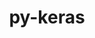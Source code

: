 ---
title: "py-keras"
layout: cache
categories: [package, develop]
meta: {"versions": ["2.14.0", "3.1.1", "3.2.0", "3.2.1"], "compilers": ["apple-clang@=15.0.0", "gcc@=11.4.0"], "oss": ["ubuntu22.04", "ventura"], "platforms": ["darwin", "linux"], "targets": ["aarch64", "x86_64_v3"], "stacks": ["ml-darwin-aarch64-mps", "ml-linux-x86_64-cpu", "ml-linux-x86_64-cuda", "ml-linux-x86_64-rocm", "root"], "num_specs": 70, "num_specs_by_stack": {"root": 70, "ml-linux-x86_64-cuda": 23, "ml-linux-x86_64-rocm": 15, "ml-linux-x86_64-cpu": 24, "ml-darwin-aarch64-mps": 8}}
spec_details: [{"hash": "7crur6navyjl57dl7gcgnnezrpbtysuw", "compiler": "gcc@=11.4.0", "versions": ["3.2.0"], "os": "ubuntu22.04", "platform": "linux", "target": "x86_64_v3", "variants": ["backend=jax", "build_system=python_pip"], "stacks": ["root", "ml-linux-x86_64-cuda"], "size": "-", "tarball": "https://binaries.spack.io/develop/build_cache/linux-ubuntu22.04-x86_64_v3/gcc-11.4.0/py-keras-3.2.0/linux-ubuntu22.04-x86_64_v3-gcc-11.4.0-py-keras-3.2.0-7crur6navyjl57dl7gcgnnezrpbtysuw.spack"}, {"hash": "dzgkchcoaouebroojnnbpg6kvly4bdz6", "compiler": "gcc@=11.4.0", "versions": ["2.14.0"], "os": "ubuntu22.04", "platform": "linux", "target": "x86_64_v3", "variants": ["build_system=python_pip"], "stacks": ["root", "ml-linux-x86_64-cuda"], "size": "-", "tarball": "https://binaries.spack.io/develop/build_cache/linux-ubuntu22.04-x86_64_v3/gcc-11.4.0/py-keras-2.14.0/linux-ubuntu22.04-x86_64_v3-gcc-11.4.0-py-keras-2.14.0-dzgkchcoaouebroojnnbpg6kvly4bdz6.spack"}, {"hash": "ehh4qvvkz7swycvl5pwlurvrzpznaq2v", "compiler": "gcc@=11.4.0", "versions": ["3.2.0"], "os": "ubuntu22.04", "platform": "linux", "target": "x86_64_v3", "variants": ["backend=jax", "build_system=python_pip"], "stacks": ["ml-linux-x86_64-rocm", "root"], "size": "-", "tarball": "https://binaries.spack.io/develop/build_cache/linux-ubuntu22.04-x86_64_v3/gcc-11.4.0/py-keras-3.2.0/linux-ubuntu22.04-x86_64_v3-gcc-11.4.0-py-keras-3.2.0-ehh4qvvkz7swycvl5pwlurvrzpznaq2v.spack"}, {"hash": "qme3vfiguyjvwmzh3uhio3ualo2hjiw5", "compiler": "gcc@=11.4.0", "versions": ["3.2.1"], "os": "ubuntu22.04", "platform": "linux", "target": "x86_64_v3", "variants": ["backend=jax", "build_system=python_pip"], "stacks": ["ml-linux-x86_64-rocm", "root"], "size": "-", "tarball": "https://binaries.spack.io/develop/build_cache/linux-ubuntu22.04-x86_64_v3/gcc-11.4.0/py-keras-3.2.1/linux-ubuntu22.04-x86_64_v3-gcc-11.4.0-py-keras-3.2.1-qme3vfiguyjvwmzh3uhio3ualo2hjiw5.spack"}, {"hash": "fvn35fjjbvu6rypv3khm3opq24jytjh6", "compiler": "gcc@=11.4.0", "versions": ["3.2.1"], "os": "ubuntu22.04", "platform": "linux", "target": "x86_64_v3", "variants": ["backend=torch", "build_system=python_pip"], "stacks": ["root", "ml-linux-x86_64-cuda"], "size": "-", "tarball": "https://binaries.spack.io/develop/build_cache/linux-ubuntu22.04-x86_64_v3/gcc-11.4.0/py-keras-3.2.1/linux-ubuntu22.04-x86_64_v3-gcc-11.4.0-py-keras-3.2.1-fvn35fjjbvu6rypv3khm3opq24jytjh6.spack"}, {"hash": "6lxzgdcrk7tghc6hhgi64vbhn3svv2ue", "compiler": "gcc@=11.4.0", "versions": ["3.2.0"], "os": "ubuntu22.04", "platform": "linux", "target": "x86_64_v3", "variants": ["backend=torch", "build_system=python_pip"], "stacks": ["ml-linux-x86_64-rocm", "root"], "size": "-", "tarball": "https://binaries.spack.io/develop/build_cache/linux-ubuntu22.04-x86_64_v3/gcc-11.4.0/py-keras-3.2.0/linux-ubuntu22.04-x86_64_v3-gcc-11.4.0-py-keras-3.2.0-6lxzgdcrk7tghc6hhgi64vbhn3svv2ue.spack"}, {"hash": "wrzo4mkherdv5fuvmftvbcx3agfbiene", "compiler": "gcc@=11.4.0", "versions": ["3.2.0"], "os": "ubuntu22.04", "platform": "linux", "target": "x86_64_v3", "variants": ["backend=tensorflow", "build_system=python_pip"], "stacks": ["root", "ml-linux-x86_64-cuda"], "size": "-", "tarball": "https://binaries.spack.io/develop/build_cache/linux-ubuntu22.04-x86_64_v3/gcc-11.4.0/py-keras-3.2.0/linux-ubuntu22.04-x86_64_v3-gcc-11.4.0-py-keras-3.2.0-wrzo4mkherdv5fuvmftvbcx3agfbiene.spack"}, {"hash": "znmaqyef74p42tzw6flwpnr5s6mer7si", "compiler": "gcc@=11.4.0", "versions": ["2.14.0"], "os": "ubuntu22.04", "platform": "linux", "target": "x86_64_v3", "variants": ["build_system=python_pip"], "stacks": ["ml-linux-x86_64-cpu", "root"], "size": "-", "tarball": "https://binaries.spack.io/develop/build_cache/linux-ubuntu22.04-x86_64_v3/gcc-11.4.0/py-keras-2.14.0/linux-ubuntu22.04-x86_64_v3-gcc-11.4.0-py-keras-2.14.0-znmaqyef74p42tzw6flwpnr5s6mer7si.spack"}, {"hash": "ychuzv3i36lvrdbzs6icsrfvl7pjqbvs", "compiler": "gcc@=11.4.0", "versions": ["3.2.0"], "os": "ubuntu22.04", "platform": "linux", "target": "x86_64_v3", "variants": ["backend=jax", "build_system=python_pip"], "stacks": ["ml-linux-x86_64-rocm", "root"], "size": "-", "tarball": "https://binaries.spack.io/develop/build_cache/linux-ubuntu22.04-x86_64_v3/gcc-11.4.0/py-keras-3.2.0/linux-ubuntu22.04-x86_64_v3-gcc-11.4.0-py-keras-3.2.0-ychuzv3i36lvrdbzs6icsrfvl7pjqbvs.spack"}, {"hash": "eihqooxsgccabtiidpdgqc6ji4r2y633", "compiler": "gcc@=11.4.0", "versions": ["3.2.0"], "os": "ubuntu22.04", "platform": "linux", "target": "x86_64_v3", "variants": ["backend=tensorflow", "build_system=python_pip"], "stacks": ["ml-linux-x86_64-cpu", "root"], "size": "-", "tarball": "https://binaries.spack.io/develop/build_cache/linux-ubuntu22.04-x86_64_v3/gcc-11.4.0/py-keras-3.2.0/linux-ubuntu22.04-x86_64_v3-gcc-11.4.0-py-keras-3.2.0-eihqooxsgccabtiidpdgqc6ji4r2y633.spack"}, {"hash": "khgqkn4kl52ueojb2ipij3r44cjw74qo", "compiler": "gcc@=11.4.0", "versions": ["3.2.0"], "os": "ubuntu22.04", "platform": "linux", "target": "x86_64_v3", "variants": ["backend=jax", "build_system=python_pip"], "stacks": ["ml-linux-x86_64-cpu", "root"], "size": "-", "tarball": "https://binaries.spack.io/develop/build_cache/linux-ubuntu22.04-x86_64_v3/gcc-11.4.0/py-keras-3.2.0/linux-ubuntu22.04-x86_64_v3-gcc-11.4.0-py-keras-3.2.0-khgqkn4kl52ueojb2ipij3r44cjw74qo.spack"}, {"hash": "3wixhbsrljffmv4zn27xa3xpywi7zvua", "compiler": "gcc@=11.4.0", "versions": ["2.14.0"], "os": "ubuntu22.04", "platform": "linux", "target": "x86_64_v3", "variants": ["build_system=python_pip"], "stacks": ["root", "ml-linux-x86_64-cuda"], "size": "-", "tarball": "https://binaries.spack.io/develop/build_cache/linux-ubuntu22.04-x86_64_v3/gcc-11.4.0/py-keras-2.14.0/linux-ubuntu22.04-x86_64_v3-gcc-11.4.0-py-keras-2.14.0-3wixhbsrljffmv4zn27xa3xpywi7zvua.spack"}, {"hash": "sjjpuaezce423ulimkcb7gkrfqbmj6sl", "compiler": "apple-clang@=15.0.0", "versions": ["3.2.1"], "os": "ventura", "platform": "darwin", "target": "aarch64", "variants": ["backend=torch", "build_system=python_pip"], "stacks": ["ml-darwin-aarch64-mps", "root"], "size": "-", "tarball": "https://binaries.spack.io/develop/build_cache/darwin-ventura-aarch64/apple-clang-15.0.0/py-keras-3.2.1/darwin-ventura-aarch64-apple-clang-15.0.0-py-keras-3.2.1-sjjpuaezce423ulimkcb7gkrfqbmj6sl.spack"}, {"hash": "yrxmokfmzl7buwb6rjj5hgett26rq4vy", "compiler": "gcc@=11.4.0", "versions": ["3.2.0"], "os": "ubuntu22.04", "platform": "linux", "target": "x86_64_v3", "variants": ["backend=torch", "build_system=python_pip"], "stacks": ["ml-linux-x86_64-cpu", "root"], "size": "-", "tarball": "https://binaries.spack.io/develop/build_cache/linux-ubuntu22.04-x86_64_v3/gcc-11.4.0/py-keras-3.2.0/linux-ubuntu22.04-x86_64_v3-gcc-11.4.0-py-keras-3.2.0-yrxmokfmzl7buwb6rjj5hgett26rq4vy.spack"}, {"hash": "adj6cqlslotmcx2ox4fcskzqcfxniana", "compiler": "gcc@=11.4.0", "versions": ["2.14.0"], "os": "ubuntu22.04", "platform": "linux", "target": "x86_64_v3", "variants": ["build_system=python_pip"], "stacks": ["root", "ml-linux-x86_64-cuda"], "size": "-", "tarball": "https://binaries.spack.io/develop/build_cache/linux-ubuntu22.04-x86_64_v3/gcc-11.4.0/py-keras-2.14.0/linux-ubuntu22.04-x86_64_v3-gcc-11.4.0-py-keras-2.14.0-adj6cqlslotmcx2ox4fcskzqcfxniana.spack"}, {"hash": "d76blkzadsmbgz4zatwywtfzyq2nj6xt", "compiler": "gcc@=11.4.0", "versions": ["3.1.1"], "os": "ubuntu22.04", "platform": "linux", "target": "x86_64_v3", "variants": ["backend=jax", "build_system=python_pip"], "stacks": ["ml-linux-x86_64-rocm", "root"], "size": "-", "tarball": "https://binaries.spack.io/develop/build_cache/linux-ubuntu22.04-x86_64_v3/gcc-11.4.0/py-keras-3.1.1/linux-ubuntu22.04-x86_64_v3-gcc-11.4.0-py-keras-3.1.1-d76blkzadsmbgz4zatwywtfzyq2nj6xt.spack"}, {"hash": "b3h4mxcem4ql42q6ofbg4uybugpu7tko", "compiler": "gcc@=11.4.0", "versions": ["3.2.0"], "os": "ubuntu22.04", "platform": "linux", "target": "x86_64_v3", "variants": ["backend=jax", "build_system=python_pip"], "stacks": ["ml-linux-x86_64-cpu", "root"], "size": "-", "tarball": "https://binaries.spack.io/develop/build_cache/linux-ubuntu22.04-x86_64_v3/gcc-11.4.0/py-keras-3.2.0/linux-ubuntu22.04-x86_64_v3-gcc-11.4.0-py-keras-3.2.0-b3h4mxcem4ql42q6ofbg4uybugpu7tko.spack"}, {"hash": "7rras7u252y2g6y6g2fqnuib5s46k6gj", "compiler": "gcc@=11.4.0", "versions": ["3.2.1"], "os": "ubuntu22.04", "platform": "linux", "target": "x86_64_v3", "variants": ["backend=torch", "build_system=python_pip"], "stacks": ["ml-linux-x86_64-rocm", "root"], "size": "-", "tarball": "https://binaries.spack.io/develop/build_cache/linux-ubuntu22.04-x86_64_v3/gcc-11.4.0/py-keras-3.2.1/linux-ubuntu22.04-x86_64_v3-gcc-11.4.0-py-keras-3.2.1-7rras7u252y2g6y6g2fqnuib5s46k6gj.spack"}, {"hash": "i725x47zz2ovsyv3rtbz2hd7ycfaepjl", "compiler": "gcc@=11.4.0", "versions": ["2.14.0"], "os": "ubuntu22.04", "platform": "linux", "target": "x86_64_v3", "variants": ["build_system=python_pip"], "stacks": ["ml-linux-x86_64-cpu", "root"], "size": "-", "tarball": "https://binaries.spack.io/develop/build_cache/linux-ubuntu22.04-x86_64_v3/gcc-11.4.0/py-keras-2.14.0/linux-ubuntu22.04-x86_64_v3-gcc-11.4.0-py-keras-2.14.0-i725x47zz2ovsyv3rtbz2hd7ycfaepjl.spack"}, {"hash": "rway6brikodffznbpd3jjnflclrv5uyd", "compiler": "gcc@=11.4.0", "versions": ["3.2.1"], "os": "ubuntu22.04", "platform": "linux", "target": "x86_64_v3", "variants": ["backend=torch", "build_system=python_pip"], "stacks": ["ml-linux-x86_64-cpu", "root"], "size": "-", "tarball": "https://binaries.spack.io/develop/build_cache/linux-ubuntu22.04-x86_64_v3/gcc-11.4.0/py-keras-3.2.1/linux-ubuntu22.04-x86_64_v3-gcc-11.4.0-py-keras-3.2.1-rway6brikodffznbpd3jjnflclrv5uyd.spack"}, {"hash": "kaon7h7zck4bbyuevw7osujf4afpyvtk", "compiler": "gcc@=11.4.0", "versions": ["3.2.1"], "os": "ubuntu22.04", "platform": "linux", "target": "x86_64_v3", "variants": ["backend=jax", "build_system=python_pip"], "stacks": ["ml-linux-x86_64-cpu", "root"], "size": "-", "tarball": "https://binaries.spack.io/develop/build_cache/linux-ubuntu22.04-x86_64_v3/gcc-11.4.0/py-keras-3.2.1/linux-ubuntu22.04-x86_64_v3-gcc-11.4.0-py-keras-3.2.1-kaon7h7zck4bbyuevw7osujf4afpyvtk.spack"}, {"hash": "nof5bzaiy2jdke7vso7phvq5plekxcrv", "compiler": "gcc@=11.4.0", "versions": ["3.2.1"], "os": "ubuntu22.04", "platform": "linux", "target": "x86_64_v3", "variants": ["backend=jax", "build_system=python_pip"], "stacks": ["root", "ml-linux-x86_64-cuda"], "size": "-", "tarball": "https://binaries.spack.io/develop/build_cache/linux-ubuntu22.04-x86_64_v3/gcc-11.4.0/py-keras-3.2.1/linux-ubuntu22.04-x86_64_v3-gcc-11.4.0-py-keras-3.2.1-nof5bzaiy2jdke7vso7phvq5plekxcrv.spack"}, {"hash": "6i5vtjcrovcfrnfrywjtvmcczst5l35e", "compiler": "gcc@=11.4.0", "versions": ["3.2.0"], "os": "ubuntu22.04", "platform": "linux", "target": "x86_64_v3", "variants": ["backend=torch", "build_system=python_pip"], "stacks": ["root", "ml-linux-x86_64-cuda"], "size": "-", "tarball": "https://binaries.spack.io/develop/build_cache/linux-ubuntu22.04-x86_64_v3/gcc-11.4.0/py-keras-3.2.0/linux-ubuntu22.04-x86_64_v3-gcc-11.4.0-py-keras-3.2.0-6i5vtjcrovcfrnfrywjtvmcczst5l35e.spack"}, {"hash": "x4uy2h2vau6bilms7lmvdc3w5bshkxfe", "compiler": "gcc@=11.4.0", "versions": ["3.2.0"], "os": "ubuntu22.04", "platform": "linux", "target": "x86_64_v3", "variants": ["backend=torch", "build_system=python_pip"], "stacks": ["ml-linux-x86_64-cpu", "root"], "size": "-", "tarball": "https://binaries.spack.io/develop/build_cache/linux-ubuntu22.04-x86_64_v3/gcc-11.4.0/py-keras-3.2.0/linux-ubuntu22.04-x86_64_v3-gcc-11.4.0-py-keras-3.2.0-x4uy2h2vau6bilms7lmvdc3w5bshkxfe.spack"}, {"hash": "3c5v7ubwjc2li47hkqoxakipxpzrwqdn", "compiler": "gcc@=11.4.0", "versions": ["3.2.1"], "os": "ubuntu22.04", "platform": "linux", "target": "x86_64_v3", "variants": ["backend=tensorflow", "build_system=python_pip"], "stacks": ["ml-linux-x86_64-cpu", "root"], "size": "-", "tarball": "https://binaries.spack.io/develop/build_cache/linux-ubuntu22.04-x86_64_v3/gcc-11.4.0/py-keras-3.2.1/linux-ubuntu22.04-x86_64_v3-gcc-11.4.0-py-keras-3.2.1-3c5v7ubwjc2li47hkqoxakipxpzrwqdn.spack"}, {"hash": "jusucmjn6u6mcgo3ajb4a5dzwpa4eeft", "compiler": "gcc@=11.4.0", "versions": ["3.2.0"], "os": "ubuntu22.04", "platform": "linux", "target": "x86_64_v3", "variants": ["backend=tensorflow", "build_system=python_pip"], "stacks": ["ml-linux-x86_64-cpu", "root"], "size": "-", "tarball": "https://binaries.spack.io/develop/build_cache/linux-ubuntu22.04-x86_64_v3/gcc-11.4.0/py-keras-3.2.0/linux-ubuntu22.04-x86_64_v3-gcc-11.4.0-py-keras-3.2.0-jusucmjn6u6mcgo3ajb4a5dzwpa4eeft.spack"}, {"hash": "ag4ec24xzgnmum4j4etainfnpxcupa5e", "compiler": "gcc@=11.4.0", "versions": ["3.2.1"], "os": "ubuntu22.04", "platform": "linux", "target": "x86_64_v3", "variants": ["backend=torch", "build_system=python_pip"], "stacks": ["ml-linux-x86_64-rocm", "root"], "size": "-", "tarball": "https://binaries.spack.io/develop/build_cache/linux-ubuntu22.04-x86_64_v3/gcc-11.4.0/py-keras-3.2.1/linux-ubuntu22.04-x86_64_v3-gcc-11.4.0-py-keras-3.2.1-ag4ec24xzgnmum4j4etainfnpxcupa5e.spack"}, {"hash": "vf7s7mnzxnluay6rgbqgkbbnr7bxpmcx", "compiler": "gcc@=11.4.0", "versions": ["2.14.0"], "os": "ubuntu22.04", "platform": "linux", "target": "x86_64_v3", "variants": ["build_system=python_pip"], "stacks": ["ml-linux-x86_64-cpu", "root"], "size": "-", "tarball": "https://binaries.spack.io/develop/build_cache/linux-ubuntu22.04-x86_64_v3/gcc-11.4.0/py-keras-2.14.0/linux-ubuntu22.04-x86_64_v3-gcc-11.4.0-py-keras-2.14.0-vf7s7mnzxnluay6rgbqgkbbnr7bxpmcx.spack"}, {"hash": "folaawg6slchsuxbk3xi2tb6kphf2zhv", "compiler": "gcc@=11.4.0", "versions": ["3.2.1"], "os": "ubuntu22.04", "platform": "linux", "target": "x86_64_v3", "variants": ["backend=tensorflow", "build_system=python_pip"], "stacks": ["ml-linux-x86_64-cpu", "root"], "size": "-", "tarball": "https://binaries.spack.io/develop/build_cache/linux-ubuntu22.04-x86_64_v3/gcc-11.4.0/py-keras-3.2.1/linux-ubuntu22.04-x86_64_v3-gcc-11.4.0-py-keras-3.2.1-folaawg6slchsuxbk3xi2tb6kphf2zhv.spack"}, {"hash": "f7d4p6x4w6ck6woutxr32rleqk2dfl2u", "compiler": "gcc@=11.4.0", "versions": ["3.2.1"], "os": "ubuntu22.04", "platform": "linux", "target": "x86_64_v3", "variants": ["backend=jax", "build_system=python_pip"], "stacks": ["ml-linux-x86_64-rocm", "root"], "size": "-", "tarball": "https://binaries.spack.io/develop/build_cache/linux-ubuntu22.04-x86_64_v3/gcc-11.4.0/py-keras-3.2.1/linux-ubuntu22.04-x86_64_v3-gcc-11.4.0-py-keras-3.2.1-f7d4p6x4w6ck6woutxr32rleqk2dfl2u.spack"}, {"hash": "vkcwxqfi7efho33nsgxfp3zlf7szk6ot", "compiler": "gcc@=11.4.0", "versions": ["3.2.0"], "os": "ubuntu22.04", "platform": "linux", "target": "x86_64_v3", "variants": ["backend=torch", "build_system=python_pip"], "stacks": ["ml-linux-x86_64-rocm", "root"], "size": "-", "tarball": "https://binaries.spack.io/develop/build_cache/linux-ubuntu22.04-x86_64_v3/gcc-11.4.0/py-keras-3.2.0/linux-ubuntu22.04-x86_64_v3-gcc-11.4.0-py-keras-3.2.0-vkcwxqfi7efho33nsgxfp3zlf7szk6ot.spack"}, {"hash": "ai3fo7wmmxd2ebdgpnr3uefxprlex2ox", "compiler": "gcc@=11.4.0", "versions": ["3.2.1"], "os": "ubuntu22.04", "platform": "linux", "target": "x86_64_v3", "variants": ["backend=tensorflow", "build_system=python_pip"], "stacks": ["root", "ml-linux-x86_64-cuda"], "size": "-", "tarball": "https://binaries.spack.io/develop/build_cache/linux-ubuntu22.04-x86_64_v3/gcc-11.4.0/py-keras-3.2.1/linux-ubuntu22.04-x86_64_v3-gcc-11.4.0-py-keras-3.2.1-ai3fo7wmmxd2ebdgpnr3uefxprlex2ox.spack"}, {"hash": "kv72yfb7marjqil2eouraachzne6senj", "compiler": "gcc@=11.4.0", "versions": ["3.2.0"], "os": "ubuntu22.04", "platform": "linux", "target": "x86_64_v3", "variants": ["backend=torch", "build_system=python_pip"], "stacks": ["ml-linux-x86_64-rocm", "root"], "size": "-", "tarball": "https://binaries.spack.io/develop/build_cache/linux-ubuntu22.04-x86_64_v3/gcc-11.4.0/py-keras-3.2.0/linux-ubuntu22.04-x86_64_v3-gcc-11.4.0-py-keras-3.2.0-kv72yfb7marjqil2eouraachzne6senj.spack"}, {"hash": "ysmytvzvr3cdm3fgelhc2sszobmjy6hf", "compiler": "gcc@=11.4.0", "versions": ["3.2.0"], "os": "ubuntu22.04", "platform": "linux", "target": "x86_64_v3", "variants": ["backend=tensorflow", "build_system=python_pip"], "stacks": ["root", "ml-linux-x86_64-cuda"], "size": "-", "tarball": "https://binaries.spack.io/develop/build_cache/linux-ubuntu22.04-x86_64_v3/gcc-11.4.0/py-keras-3.2.0/linux-ubuntu22.04-x86_64_v3-gcc-11.4.0-py-keras-3.2.0-ysmytvzvr3cdm3fgelhc2sszobmjy6hf.spack"}, {"hash": "pa5iivvcaynhjudrinv5icuaels4hat4", "compiler": "apple-clang@=15.0.0", "versions": ["3.2.1"], "os": "ventura", "platform": "darwin", "target": "aarch64", "variants": ["backend=torch", "build_system=python_pip"], "stacks": ["ml-darwin-aarch64-mps", "root"], "size": "-", "tarball": "https://binaries.spack.io/develop/build_cache/darwin-ventura-aarch64/apple-clang-15.0.0/py-keras-3.2.1/darwin-ventura-aarch64-apple-clang-15.0.0-py-keras-3.2.1-pa5iivvcaynhjudrinv5icuaels4hat4.spack"}, {"hash": "4u2apkokd5yubtfh53xdqqibwc4m27ot", "compiler": "gcc@=11.4.0", "versions": ["3.2.0"], "os": "ubuntu22.04", "platform": "linux", "target": "x86_64_v3", "variants": ["backend=jax", "build_system=python_pip"], "stacks": ["ml-linux-x86_64-rocm", "root"], "size": "-", "tarball": "https://binaries.spack.io/develop/build_cache/linux-ubuntu22.04-x86_64_v3/gcc-11.4.0/py-keras-3.2.0/linux-ubuntu22.04-x86_64_v3-gcc-11.4.0-py-keras-3.2.0-4u2apkokd5yubtfh53xdqqibwc4m27ot.spack"}, {"hash": "epns2pya2eeox5vrwizlxzlogtkwguwv", "compiler": "apple-clang@=15.0.0", "versions": ["3.2.0"], "os": "ventura", "platform": "darwin", "target": "aarch64", "variants": ["backend=torch", "build_system=python_pip"], "stacks": ["ml-darwin-aarch64-mps", "root"], "size": "-", "tarball": "https://binaries.spack.io/develop/build_cache/darwin-ventura-aarch64/apple-clang-15.0.0/py-keras-3.2.0/darwin-ventura-aarch64-apple-clang-15.0.0-py-keras-3.2.0-epns2pya2eeox5vrwizlxzlogtkwguwv.spack"}, {"hash": "7vxjxazvbct5ium24l4jnwyghkosld7m", "compiler": "apple-clang@=15.0.0", "versions": ["3.2.0"], "os": "ventura", "platform": "darwin", "target": "aarch64", "variants": ["backend=torch", "build_system=python_pip"], "stacks": ["ml-darwin-aarch64-mps", "root"], "size": "-", "tarball": "https://binaries.spack.io/develop/build_cache/darwin-ventura-aarch64/apple-clang-15.0.0/py-keras-3.2.0/darwin-ventura-aarch64-apple-clang-15.0.0-py-keras-3.2.0-7vxjxazvbct5ium24l4jnwyghkosld7m.spack"}, {"hash": "qu3rimfaoijf7e5swnyminqw7bt4k2c5", "compiler": "apple-clang@=15.0.0", "versions": ["3.2.1"], "os": "ventura", "platform": "darwin", "target": "aarch64", "variants": ["backend=torch", "build_system=python_pip"], "stacks": ["ml-darwin-aarch64-mps", "root"], "size": "-", "tarball": "https://binaries.spack.io/develop/build_cache/darwin-ventura-aarch64/apple-clang-15.0.0/py-keras-3.2.1/darwin-ventura-aarch64-apple-clang-15.0.0-py-keras-3.2.1-qu3rimfaoijf7e5swnyminqw7bt4k2c5.spack"}, {"hash": "xxbd4nbxxjx3uhvjqzqhwmlsdbuaicel", "compiler": "apple-clang@=15.0.0", "versions": ["3.2.0"], "os": "ventura", "platform": "darwin", "target": "aarch64", "variants": ["backend=torch", "build_system=python_pip"], "stacks": ["ml-darwin-aarch64-mps", "root"], "size": "-", "tarball": "https://binaries.spack.io/develop/build_cache/darwin-ventura-aarch64/apple-clang-15.0.0/py-keras-3.2.0/darwin-ventura-aarch64-apple-clang-15.0.0-py-keras-3.2.0-xxbd4nbxxjx3uhvjqzqhwmlsdbuaicel.spack"}, {"hash": "tgtnov57dtguom5lmfoxchmcop5cegw7", "compiler": "gcc@=11.4.0", "versions": ["3.2.1"], "os": "ubuntu22.04", "platform": "linux", "target": "x86_64_v3", "variants": ["backend=torch", "build_system=python_pip"], "stacks": ["root", "ml-linux-x86_64-cuda"], "size": "-", "tarball": "https://binaries.spack.io/develop/build_cache/linux-ubuntu22.04-x86_64_v3/gcc-11.4.0/py-keras-3.2.1/linux-ubuntu22.04-x86_64_v3-gcc-11.4.0-py-keras-3.2.1-tgtnov57dtguom5lmfoxchmcop5cegw7.spack"}, {"hash": "4pwu3pk7ocq2sscvz6ilzeuqn7eesclo", "compiler": "gcc@=11.4.0", "versions": ["2.14.0"], "os": "ubuntu22.04", "platform": "linux", "target": "x86_64_v3", "variants": ["build_system=python_pip"], "stacks": ["root", "ml-linux-x86_64-cuda"], "size": "-", "tarball": "https://binaries.spack.io/develop/build_cache/linux-ubuntu22.04-x86_64_v3/gcc-11.4.0/py-keras-2.14.0/linux-ubuntu22.04-x86_64_v3-gcc-11.4.0-py-keras-2.14.0-4pwu3pk7ocq2sscvz6ilzeuqn7eesclo.spack"}, {"hash": "6w2gpokwcwikgtwprvjmdbywno4vz6xz", "compiler": "gcc@=11.4.0", "versions": ["3.2.1"], "os": "ubuntu22.04", "platform": "linux", "target": "x86_64_v3", "variants": ["backend=jax", "build_system=python_pip"], "stacks": ["ml-linux-x86_64-cpu", "root"], "size": "-", "tarball": "https://binaries.spack.io/develop/build_cache/linux-ubuntu22.04-x86_64_v3/gcc-11.4.0/py-keras-3.2.1/linux-ubuntu22.04-x86_64_v3-gcc-11.4.0-py-keras-3.2.1-6w2gpokwcwikgtwprvjmdbywno4vz6xz.spack"}, {"hash": "msuahkycsat5emynvlea6mymmzwaozv3", "compiler": "gcc@=11.4.0", "versions": ["3.2.0"], "os": "ubuntu22.04", "platform": "linux", "target": "x86_64_v3", "variants": ["backend=torch", "build_system=python_pip"], "stacks": ["ml-linux-x86_64-cpu", "root"], "size": "-", "tarball": "https://binaries.spack.io/develop/build_cache/linux-ubuntu22.04-x86_64_v3/gcc-11.4.0/py-keras-3.2.0/linux-ubuntu22.04-x86_64_v3-gcc-11.4.0-py-keras-3.2.0-msuahkycsat5emynvlea6mymmzwaozv3.spack"}, {"hash": "d62nkhedad37quwdxawrpzvmlbskx6fj", "compiler": "gcc@=11.4.0", "versions": ["3.2.0"], "os": "ubuntu22.04", "platform": "linux", "target": "x86_64_v3", "variants": ["backend=torch", "build_system=python_pip"], "stacks": ["root", "ml-linux-x86_64-cuda"], "size": "-", "tarball": "https://binaries.spack.io/develop/build_cache/linux-ubuntu22.04-x86_64_v3/gcc-11.4.0/py-keras-3.2.0/linux-ubuntu22.04-x86_64_v3-gcc-11.4.0-py-keras-3.2.0-d62nkhedad37quwdxawrpzvmlbskx6fj.spack"}, {"hash": "7t4kv7n5mus2gw6tg4tjpkvu2caqxvlk", "compiler": "gcc@=11.4.0", "versions": ["3.2.1"], "os": "ubuntu22.04", "platform": "linux", "target": "x86_64_v3", "variants": ["backend=jax", "build_system=python_pip"], "stacks": ["root", "ml-linux-x86_64-cuda"], "size": "-", "tarball": "https://binaries.spack.io/develop/build_cache/linux-ubuntu22.04-x86_64_v3/gcc-11.4.0/py-keras-3.2.1/linux-ubuntu22.04-x86_64_v3-gcc-11.4.0-py-keras-3.2.1-7t4kv7n5mus2gw6tg4tjpkvu2caqxvlk.spack"}, {"hash": "yvs6ufu7pzsotswludaqr53w3vnzi3o5", "compiler": "gcc@=11.4.0", "versions": ["3.2.0"], "os": "ubuntu22.04", "platform": "linux", "target": "x86_64_v3", "variants": ["backend=tensorflow", "build_system=python_pip"], "stacks": ["root", "ml-linux-x86_64-cuda"], "size": "-", "tarball": "https://binaries.spack.io/develop/build_cache/linux-ubuntu22.04-x86_64_v3/gcc-11.4.0/py-keras-3.2.0/linux-ubuntu22.04-x86_64_v3-gcc-11.4.0-py-keras-3.2.0-yvs6ufu7pzsotswludaqr53w3vnzi3o5.spack"}, {"hash": "mxrund23byqsahuvaet6qjglncmycenr", "compiler": "gcc@=11.4.0", "versions": ["3.2.0"], "os": "ubuntu22.04", "platform": "linux", "target": "x86_64_v3", "variants": ["backend=torch", "build_system=python_pip"], "stacks": ["root", "ml-linux-x86_64-cuda"], "size": "-", "tarball": "https://binaries.spack.io/develop/build_cache/linux-ubuntu22.04-x86_64_v3/gcc-11.4.0/py-keras-3.2.0/linux-ubuntu22.04-x86_64_v3-gcc-11.4.0-py-keras-3.2.0-mxrund23byqsahuvaet6qjglncmycenr.spack"}, {"hash": "mbbq2yb3mjmqfkya4skmltmjhyxqrn35", "compiler": "gcc@=11.4.0", "versions": ["3.2.1"], "os": "ubuntu22.04", "platform": "linux", "target": "x86_64_v3", "variants": ["backend=jax", "build_system=python_pip"], "stacks": ["ml-linux-x86_64-rocm", "root"], "size": "-", "tarball": "https://binaries.spack.io/develop/build_cache/linux-ubuntu22.04-x86_64_v3/gcc-11.4.0/py-keras-3.2.1/linux-ubuntu22.04-x86_64_v3-gcc-11.4.0-py-keras-3.2.1-mbbq2yb3mjmqfkya4skmltmjhyxqrn35.spack"}, {"hash": "awwjowkkkxlj7hyyd5w3vbc7piscxnnh", "compiler": "gcc@=11.4.0", "versions": ["3.2.1"], "os": "ubuntu22.04", "platform": "linux", "target": "x86_64_v3", "variants": ["backend=jax", "build_system=python_pip"], "stacks": ["root", "ml-linux-x86_64-cuda"], "size": "-", "tarball": "https://binaries.spack.io/develop/build_cache/linux-ubuntu22.04-x86_64_v3/gcc-11.4.0/py-keras-3.2.1/linux-ubuntu22.04-x86_64_v3-gcc-11.4.0-py-keras-3.2.1-awwjowkkkxlj7hyyd5w3vbc7piscxnnh.spack"}, {"hash": "nuxot25egrqqv3to5jmrioffyyoxmavl", "compiler": "gcc@=11.4.0", "versions": ["3.2.0"], "os": "ubuntu22.04", "platform": "linux", "target": "x86_64_v3", "variants": ["backend=torch", "build_system=python_pip"], "stacks": ["ml-linux-x86_64-cpu", "root"], "size": "-", "tarball": "https://binaries.spack.io/develop/build_cache/linux-ubuntu22.04-x86_64_v3/gcc-11.4.0/py-keras-3.2.0/linux-ubuntu22.04-x86_64_v3-gcc-11.4.0-py-keras-3.2.0-nuxot25egrqqv3to5jmrioffyyoxmavl.spack"}, {"hash": "3dqw5eq224w5j46lquegnpszqj77bfng", "compiler": "gcc@=11.4.0", "versions": ["3.2.0"], "os": "ubuntu22.04", "platform": "linux", "target": "x86_64_v3", "variants": ["backend=tensorflow", "build_system=python_pip"], "stacks": ["root", "ml-linux-x86_64-cuda"], "size": "-", "tarball": "https://binaries.spack.io/develop/build_cache/linux-ubuntu22.04-x86_64_v3/gcc-11.4.0/py-keras-3.2.0/linux-ubuntu22.04-x86_64_v3-gcc-11.4.0-py-keras-3.2.0-3dqw5eq224w5j46lquegnpszqj77bfng.spack"}, {"hash": "73km7vh23osvwf7swiy5nbge7ylfkyv2", "compiler": "gcc@=11.4.0", "versions": ["3.2.1"], "os": "ubuntu22.04", "platform": "linux", "target": "x86_64_v3", "variants": ["backend=torch", "build_system=python_pip"], "stacks": ["ml-linux-x86_64-cpu", "root"], "size": "-", "tarball": "https://binaries.spack.io/develop/build_cache/linux-ubuntu22.04-x86_64_v3/gcc-11.4.0/py-keras-3.2.1/linux-ubuntu22.04-x86_64_v3-gcc-11.4.0-py-keras-3.2.1-73km7vh23osvwf7swiy5nbge7ylfkyv2.spack"}, {"hash": "gqdnrbqfnt2bjrjj7lshkwmmwk34v5ej", "compiler": "gcc@=11.4.0", "versions": ["3.2.1"], "os": "ubuntu22.04", "platform": "linux", "target": "x86_64_v3", "variants": ["backend=torch", "build_system=python_pip"], "stacks": ["root", "ml-linux-x86_64-cuda"], "size": "-", "tarball": "https://binaries.spack.io/develop/build_cache/linux-ubuntu22.04-x86_64_v3/gcc-11.4.0/py-keras-3.2.1/linux-ubuntu22.04-x86_64_v3-gcc-11.4.0-py-keras-3.2.1-gqdnrbqfnt2bjrjj7lshkwmmwk34v5ej.spack"}, {"hash": "pe65upzyt5xmiyu25kaooqymyhh4mlho", "compiler": "apple-clang@=15.0.0", "versions": ["3.2.1"], "os": "ventura", "platform": "darwin", "target": "aarch64", "variants": ["backend=torch", "build_system=python_pip"], "stacks": ["ml-darwin-aarch64-mps", "root"], "size": "-", "tarball": "https://binaries.spack.io/develop/build_cache/darwin-ventura-aarch64/apple-clang-15.0.0/py-keras-3.2.1/darwin-ventura-aarch64-apple-clang-15.0.0-py-keras-3.2.1-pe65upzyt5xmiyu25kaooqymyhh4mlho.spack"}, {"hash": "zxqmydixpbbafgpldkkoj5bt5wopiz2x", "compiler": "gcc@=11.4.0", "versions": ["3.2.1"], "os": "ubuntu22.04", "platform": "linux", "target": "x86_64_v3", "variants": ["backend=jax", "build_system=python_pip"], "stacks": ["ml-linux-x86_64-cpu", "root"], "size": "-", "tarball": "https://binaries.spack.io/develop/build_cache/linux-ubuntu22.04-x86_64_v3/gcc-11.4.0/py-keras-3.2.1/linux-ubuntu22.04-x86_64_v3-gcc-11.4.0-py-keras-3.2.1-zxqmydixpbbafgpldkkoj5bt5wopiz2x.spack"}, {"hash": "2xqxxjthherefusykhxhqipndz447y4w", "compiler": "gcc@=11.4.0", "versions": ["3.2.1"], "os": "ubuntu22.04", "platform": "linux", "target": "x86_64_v3", "variants": ["backend=tensorflow", "build_system=python_pip"], "stacks": ["root", "ml-linux-x86_64-cuda"], "size": "-", "tarball": "https://binaries.spack.io/develop/build_cache/linux-ubuntu22.04-x86_64_v3/gcc-11.4.0/py-keras-3.2.1/linux-ubuntu22.04-x86_64_v3-gcc-11.4.0-py-keras-3.2.1-2xqxxjthherefusykhxhqipndz447y4w.spack"}, {"hash": "ywhh5tyhtio57j4frbfcdjk5pmkfqq4w", "compiler": "gcc@=11.4.0", "versions": ["3.2.0"], "os": "ubuntu22.04", "platform": "linux", "target": "x86_64_v3", "variants": ["backend=torch", "build_system=python_pip"], "stacks": ["ml-linux-x86_64-rocm", "root"], "size": "-", "tarball": "https://binaries.spack.io/develop/build_cache/linux-ubuntu22.04-x86_64_v3/gcc-11.4.0/py-keras-3.2.0/linux-ubuntu22.04-x86_64_v3-gcc-11.4.0-py-keras-3.2.0-ywhh5tyhtio57j4frbfcdjk5pmkfqq4w.spack"}, {"hash": "xlu7suuddkaupczyzunvbrbpax7l7s22", "compiler": "gcc@=11.4.0", "versions": ["3.2.0"], "os": "ubuntu22.04", "platform": "linux", "target": "x86_64_v3", "variants": ["backend=tensorflow", "build_system=python_pip"], "stacks": ["ml-linux-x86_64-cpu", "root"], "size": "-", "tarball": "https://binaries.spack.io/develop/build_cache/linux-ubuntu22.04-x86_64_v3/gcc-11.4.0/py-keras-3.2.0/linux-ubuntu22.04-x86_64_v3-gcc-11.4.0-py-keras-3.2.0-xlu7suuddkaupczyzunvbrbpax7l7s22.spack"}, {"hash": "p3hnf2ljahoqukw6vtftgu4fm2w6o2ed", "compiler": "gcc@=11.4.0", "versions": ["3.2.0"], "os": "ubuntu22.04", "platform": "linux", "target": "x86_64_v3", "variants": ["backend=jax", "build_system=python_pip"], "stacks": ["root", "ml-linux-x86_64-cuda"], "size": "-", "tarball": "https://binaries.spack.io/develop/build_cache/linux-ubuntu22.04-x86_64_v3/gcc-11.4.0/py-keras-3.2.0/linux-ubuntu22.04-x86_64_v3-gcc-11.4.0-py-keras-3.2.0-p3hnf2ljahoqukw6vtftgu4fm2w6o2ed.spack"}, {"hash": "hm6acraef2tha6pima7p55ltzxrzzvd7", "compiler": "gcc@=11.4.0", "versions": ["3.2.0"], "os": "ubuntu22.04", "platform": "linux", "target": "x86_64_v3", "variants": ["backend=jax", "build_system=python_pip"], "stacks": ["ml-linux-x86_64-rocm", "root"], "size": "-", "tarball": "https://binaries.spack.io/develop/build_cache/linux-ubuntu22.04-x86_64_v3/gcc-11.4.0/py-keras-3.2.0/linux-ubuntu22.04-x86_64_v3-gcc-11.4.0-py-keras-3.2.0-hm6acraef2tha6pima7p55ltzxrzzvd7.spack"}, {"hash": "5bf2klsiazepg22j3p6b2g7ayzrtcjwv", "compiler": "gcc@=11.4.0", "versions": ["2.14.0"], "os": "ubuntu22.04", "platform": "linux", "target": "x86_64_v3", "variants": ["build_system=python_pip"], "stacks": ["ml-linux-x86_64-cpu", "root"], "size": "-", "tarball": "https://binaries.spack.io/develop/build_cache/linux-ubuntu22.04-x86_64_v3/gcc-11.4.0/py-keras-2.14.0/linux-ubuntu22.04-x86_64_v3-gcc-11.4.0-py-keras-2.14.0-5bf2klsiazepg22j3p6b2g7ayzrtcjwv.spack"}, {"hash": "f5y3temhhdnguxechdeq3t2riomxx743", "compiler": "gcc@=11.4.0", "versions": ["3.2.0"], "os": "ubuntu22.04", "platform": "linux", "target": "x86_64_v3", "variants": ["backend=tensorflow", "build_system=python_pip"], "stacks": ["ml-linux-x86_64-cpu", "root"], "size": "-", "tarball": "https://binaries.spack.io/develop/build_cache/linux-ubuntu22.04-x86_64_v3/gcc-11.4.0/py-keras-3.2.0/linux-ubuntu22.04-x86_64_v3-gcc-11.4.0-py-keras-3.2.0-f5y3temhhdnguxechdeq3t2riomxx743.spack"}, {"hash": "s3zhiq7qc4od2ybs6rh2mxtoeh4xcghn", "compiler": "gcc@=11.4.0", "versions": ["3.2.0"], "os": "ubuntu22.04", "platform": "linux", "target": "x86_64_v3", "variants": ["backend=jax", "build_system=python_pip"], "stacks": ["ml-linux-x86_64-cpu", "root"], "size": "-", "tarball": "https://binaries.spack.io/develop/build_cache/linux-ubuntu22.04-x86_64_v3/gcc-11.4.0/py-keras-3.2.0/linux-ubuntu22.04-x86_64_v3-gcc-11.4.0-py-keras-3.2.0-s3zhiq7qc4od2ybs6rh2mxtoeh4xcghn.spack"}, {"hash": "ciugf4yn2i75l6fq2ssrofzz6pzdd4c4", "compiler": "gcc@=11.4.0", "versions": ["3.2.0"], "os": "ubuntu22.04", "platform": "linux", "target": "x86_64_v3", "variants": ["backend=torch", "build_system=python_pip"], "stacks": ["root", "ml-linux-x86_64-cuda"], "size": "-", "tarball": "https://binaries.spack.io/develop/build_cache/linux-ubuntu22.04-x86_64_v3/gcc-11.4.0/py-keras-3.2.0/linux-ubuntu22.04-x86_64_v3-gcc-11.4.0-py-keras-3.2.0-ciugf4yn2i75l6fq2ssrofzz6pzdd4c4.spack"}, {"hash": "rnrz4jlign4bfrdp23tmk4eod4tcrh4m", "compiler": "gcc@=11.4.0", "versions": ["3.1.1"], "os": "ubuntu22.04", "platform": "linux", "target": "x86_64_v3", "variants": ["backend=tensorflow", "build_system=python_pip"], "stacks": ["ml-linux-x86_64-cpu", "root"], "size": "-", "tarball": "https://binaries.spack.io/develop/build_cache/linux-ubuntu22.04-x86_64_v3/gcc-11.4.0/py-keras-3.1.1/linux-ubuntu22.04-x86_64_v3-gcc-11.4.0-py-keras-3.1.1-rnrz4jlign4bfrdp23tmk4eod4tcrh4m.spack"}, {"hash": "s3co4u6y4hqnz4ddppmktr5rn66hfdz4", "compiler": "gcc@=11.4.0", "versions": ["3.2.1"], "os": "ubuntu22.04", "platform": "linux", "target": "x86_64_v3", "variants": ["backend=torch", "build_system=python_pip"], "stacks": ["ml-linux-x86_64-rocm", "root"], "size": "-", "tarball": "https://binaries.spack.io/develop/build_cache/linux-ubuntu22.04-x86_64_v3/gcc-11.4.0/py-keras-3.2.1/linux-ubuntu22.04-x86_64_v3-gcc-11.4.0-py-keras-3.2.1-s3co4u6y4hqnz4ddppmktr5rn66hfdz4.spack"}, {"hash": "saquwsxuoa3hjo6rndlvzd3i3ax4ksho", "compiler": "gcc@=11.4.0", "versions": ["3.2.1"], "os": "ubuntu22.04", "platform": "linux", "target": "x86_64_v3", "variants": ["backend=torch", "build_system=python_pip"], "stacks": ["ml-linux-x86_64-cpu", "root"], "size": "-", "tarball": "https://binaries.spack.io/develop/build_cache/linux-ubuntu22.04-x86_64_v3/gcc-11.4.0/py-keras-3.2.1/linux-ubuntu22.04-x86_64_v3-gcc-11.4.0-py-keras-3.2.1-saquwsxuoa3hjo6rndlvzd3i3ax4ksho.spack"}, {"hash": "o7u2t6pv3suvoyozogepscxkg6ljvcna", "compiler": "apple-clang@=15.0.0", "versions": ["3.2.0"], "os": "ventura", "platform": "darwin", "target": "aarch64", "variants": ["backend=torch", "build_system=python_pip"], "stacks": ["ml-darwin-aarch64-mps", "root"], "size": "-", "tarball": "https://binaries.spack.io/develop/build_cache/darwin-ventura-aarch64/apple-clang-15.0.0/py-keras-3.2.0/darwin-ventura-aarch64-apple-clang-15.0.0-py-keras-3.2.0-o7u2t6pv3suvoyozogepscxkg6ljvcna.spack"}, {"hash": "4icdmhpugkkbapvcfeandei6ojnmqj4p", "compiler": "gcc@=11.4.0", "versions": ["3.2.0"], "os": "ubuntu22.04", "platform": "linux", "target": "x86_64_v3", "variants": ["backend=jax", "build_system=python_pip"], "stacks": ["root", "ml-linux-x86_64-cuda"], "size": "-", "tarball": "https://binaries.spack.io/develop/build_cache/linux-ubuntu22.04-x86_64_v3/gcc-11.4.0/py-keras-3.2.0/linux-ubuntu22.04-x86_64_v3-gcc-11.4.0-py-keras-3.2.0-4icdmhpugkkbapvcfeandei6ojnmqj4p.spack"}]
---